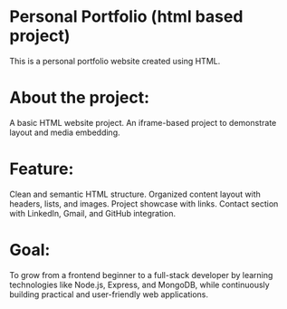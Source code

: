 # Personal Portfolio (html based project)
This is a personal portfolio website created using HTML. 

# About the project:
A basic HTML website project.
An iframe-based project to demonstrate layout and media embedding.

# Feature:
Clean and semantic HTML structure.
Organized content layout with headers, lists, and images.
Project showcase with links.
Contact section with LinkedIn, Gmail, and GitHub integration.

# Goal:
To grow from a frontend beginner to a full-stack developer by learning technologies like Node.js, Express, and MongoDB, while 
continuously building practical and user-friendly web applications.
